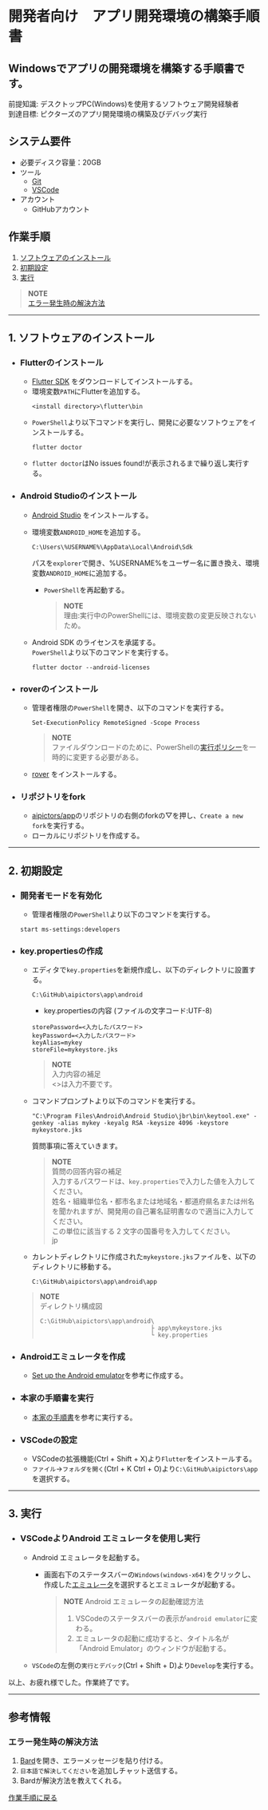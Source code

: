 # 開発者向け　アプリ開発環境の構築手順書

## Windowsでアプリの開発環境を構築する手順書です。

前提知識: デスクトップPC(Windows)を使用するソフトウェア開発経験者  
到達目標: ピクターズのアプリ開発環境の構築及びデバッグ実行  

## システム要件
- 必要ディスク容量：20GB  
- ツール  
  - [Git](https://git-scm.com/)
  - [VSCode](https://code.visualstudio.com/)
- アカウント  
  - GitHubアカウント  
<!-- ディスク容量
Flutter…2.5 GB
https://docs.flutter.dev/get-started/install/windows#system-requirements
Android Studio…8 GB  
https://developer.android.com/studio/install?hl=ja#windows  
Android avd…8.64 GB  
リポジトリ…287 MB  
-->

## 作業手順  
1. [ソフトウェアのインストール](#1-ソフトウェアのインストール)  
1. [初期設定](#2-初期設定)  
1. [実行](#3-実行)  

> **NOTE**  
> [エラー発生時の解決方法](#エラー発生時の解決方法)

---

## 1. ソフトウェアのインストール
- ### Flutterのインストール
  -  [Flutter SDK](https://docs.flutter.dev/get-started/install/windows) をダウンロードしてインストールする。  
  -  環境変数`PATH`にFlutterを追加する。  
      ~~~
      <install directory>\flutter\bin
      ~~~
  -  `PowerShell`より以下コマンドを実行し、開発に必要なソフトウェアをインストールする。  
     ~~~
     flutter doctor
     ~~~
  -  `flutter doctor`はNo issues found!が表示されるまで繰り返し実行する。  

- ### Android Studioのインストール
  - [Android Studio](https://developer.android.com/studio) をインストールする。  
  - 環境変数`ANDROID_HOME`を追加する。  
     ```
     C:\Users\%USERNAME%\AppData\Local\Android\Sdk
     ```
     パスを`explorer`で開き、%USERNAME%をユーザー名に置き換え、環境変数`ANDROID_HOME`に追加する。  
     - `PowerShell`を再起動する。  
       > **NOTE**  
       > 理由:実行中のPowerShellには、環境変数の変更反映されないため。  

  - Android SDK のライセンスを承諾する。  
    `PowerShell`より以下のコマンドを実行する。  
       ```
       flutter doctor --android-licenses
       ```

- ### roverのインストール
  - 管理者権限の`PowerShell`を開き、以下のコマンドを実行する。
      ```
      Set-ExecutionPolicy RemoteSigned -Scope Process
      ```
      > **NOTE**  
      > ファイルダウンロードのために、PowerShellの[実行ポリシー](https://learn.microsoft.com/ja-jp/powershell/module/microsoft.powershell.core/about/about_execution_policies)を一時的に変更する必要がある。  
  - [rover](https://www.apollographql.com/docs/rover/getting-started/#windows-powershell-installer)  をインストールする。

- ### リポジトリをfork
  - [aipictors/app](https://github.com/aipictors/app)のリポジトリの右側のforkの▽を押し、`Create a new fork`を実行する。
  -  ローカルにリポジトリを作成する。

---

## 2. 初期設定
- ### 開発者モードを有効化
  -  管理者権限の`PowerShell`より以下のコマンドを実行する。  
    ```
    start ms-settings:developers
    ```
- ### key.propertiesの作成
  - エディタで`key.properties`を新規作成し、以下のディレクトリに設置する。  
      ```
      C:\GitHub\aipictors\app\android
      ```
      - key.propertiesの内容 (ファイルの文字コード:UTF-8)  
      ```
      storePassword=<入力したパスワード>
      keyPassword=<入力したパスワード>
      keyAlias=mykey
      storeFile=mykeystore.jks
      ```
      > **NOTE**  
      > 入力内容の補足  
      > <>は入力不要です。  
  -   コマンドプロンプトより以下のコマンドを実行する。  
      ```
      "C:\Program Files\Android\Android Studio\jbr\bin\keytool.exe" -genkey -alias mykey -keyalg RSA -keysize 4096 -keystore mykeystore.jks 
      ```  
      質問事項に答えていきます。
      > **NOTE**  
      > 質問の回答内容の補足  
      > 入力するパスワードは、`key.properties`で入力した値を入力してください。  
      > 姓名・組織単位名・都市名または地域名・都道府県名または州名を聞かれますが、開発用の自己署名証明書なので適当に入力してください。  
      > この単位に該当する 2 文字の国番号を入力してください。  
      > jp  
  - カレントディレクトリに作成された`mykeystore.jks`ファイルを、以下のディレクトリに移動する。  
      ```
      C:\GitHub\aipictors\app\android\app
      ```

  > **NOTE**  
  > ディレクトリ構成図
  > ```
  > C:\GitHub\aipictors\app\android\
  >                                ├ app\mykeystore.jks
  >                                └ key.properties
  > ```
- ### Androidエミュレータを作成
  - [Set up the Android emulator](https://docs.flutter.dev/get-started/install/windows#set-up-the-android-emulator)を参考に作成する。

- ### 本家の手順書を実行
  - [本家の手順書](https://github.com/aipictors/app/blob/main/README.md)を参考に実行する。  

- ### VSCodeの設定
  - VSCodeの拡張機能(Ctrl + Shift + X)より`Flutter`をインストールする。  
  - `ファイル`→`フォルダを開く`(Ctrl + K Ctrl + O)より`C:\GitHub\aipictors\app`を選択する。  

---

## 3. 実行
- ### VSCodeよりAndroid エミュレータを使用し実行
  - Android エミュレータを起動する。  
    - 画面右下のステータスバーの`Windows(windows-x64)`をクリックし、作成した[エミュレータ](#androidエミュレータを作成)を選択するとエミュレータが起動する。  
      > **NOTE**
      > Android エミュレータの起動確認方法
      > 1. VSCodeのステータスバーの表示が`android emulator`に変わる。
      > 2. エミュレータの起動に成功すると、タイトル名が「Android Emulator」のウィンドウが起動する。

  - `VSCode`の左側の`実行とデバック`(Ctrl + Shift + D)より`Develop`を実行する。

以上、お疲れ様でした。作業終了です。

---

## 参考情報
### エラー発生時の解決方法
  1. [Bard](https://bard.google.com/)を開き、エラーメッセージを貼り付ける。  
  2. `日本語で解決してください`を追加しチャット送信する。  
  3. Bardが解決方法を教えてくれる。  

[作業手順に戻る](#作業手順)
